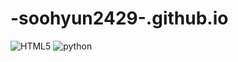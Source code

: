 # -soohyun2429-.github.io
<img alt="HTML5" src="https://img.shields.io/badge/HTML5--white.svg?&style=flat-square&logo=HTML5&logoColor=white"/>
<img alt="python" src="https://img.shields.io/badge/python--white.svg?&style=flat-square&logo=python&logoColor=white"/>
